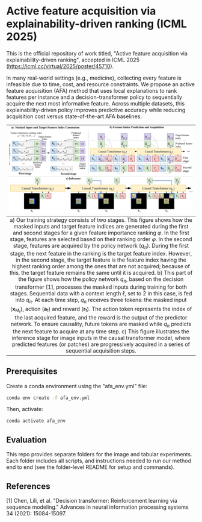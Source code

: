 # Active feature acquisition via explainability-driven ranking (ICML 2025)
This is the official repository of work titled, "Active feature acquisition via explainability-driven ranking", accepted in ICML 2025 (https://icml.cc/virtual/2025/poster/45710).

In many real-world settings (e.g., medicine), collecting every feature is infeasible due to time, cost, and resource constraints. We propose an active feature acquisition (AFA) method that uses local explanations to rank features per instance and a decision-transformer policy to sequentially acquire the next most informative feature. Across multiple datasets, this explainability-driven policy improves predictive accuracy while reducing acquisition cost versus state-of-the-art AFA baselines.

|![alt text](framework.jpeg)|
|:--:| 
| a) Our training strategy consists of two stages. This figure shows how the masked inputs and target feature indices are generated during the first and second stages for a given feature importance ranking $\varphi$. In the first stage, features are selected based on their ranking order $\varphi$. In the second stage, features are acquired by the policy network ($q_\pi$). During the first stage, the next feature in the ranking is the target feature index. However, in the second stage, the target feature is the feature index having the highest ranking order among the ones that are not acquired; because of this, the target feature remains the same until it is acquired. b) This part of the figure shows how the policy network $q_\pi$, based on the decision transformer [1], processes the masked inputs during training for both stages. Sequential data with a context length $\ell$, set to 2 in this case, is fed into $q_\pi$. At each time step, $q_\pi$ receives three tokens: the masked input (**x**<sub>M<sub>t</sub></sub>), action (**a**<sup></sup><sub>t</sub>) and reward (**r**<sub>t</sub>). The action token represents the index of the last acquired feature, and the reward is the output of the predictor network. To ensure causality, future tokens are masked while $q_\pi$ predicts the next feature to acquire at any time step. c) This figure illustrates the inference stage for image inputs in the causal transformer model, where predicted features (or patches) are progressively acquired in a series of sequential acquisition steps.|

## Prerequisites
Create a conda environment using the "afa_env.yml" file:

```bash
conda env create -f afa_env.yml
```
Then, activate:

```bash
conda activate afa_env
```

## Evaluation
This repo provides separate folders for the image and tabular experiments. Each folder includes all scripts, and instructions needed to run our method end to end (see the folder-level README for setup and commands).

## References
[1] Chen, Lili, et al. "Decision transformer: Reinforcement learning via sequence modeling." Advances in neural information processing systems 34 (2021): 15084-15097.


